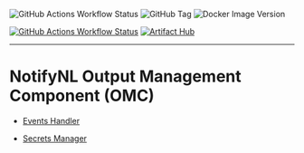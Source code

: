 ![GitHub Actions Workflow Status](https://img.shields.io/github/actions/workflow/status/worth-nl/notifynl-omc/merge.yaml?style=for-the-badge&logo=github)
![GitHub Tag](https://img.shields.io/github/v/tag/worth-nl/notifynl-omc?style=for-the-badge&logo=github&label=version)
![Docker Image Version](https://img.shields.io/docker/v/worthnl/notifynl-omc?sort=date&arch=amd64&style=for-the-badge&logo=docker)

[![GitHub Actions Workflow Status](https://img.shields.io/github/actions/workflow/status/worth-nl/helm-charts/release.yaml?style=for-the-badge&logo=helm&label=helm%20build)](https://worth-nl.github.io/helm-charts/)
[![Artifact Hub](https://img.shields.io/endpoint?style=for-the-badge&url=https://artifacthub.io/badge/repository/notifynl)](https://artifacthub.io/packages/helm/notifynl/notifynl-omc)

---

# NotifyNL Output Management Component (OMC)

- [Events Handler](Documentation/OMC%20-%20Documentation.md)

- [Secrets Manager](OMC/Core/Domain/SecretsManager/Readme.md)
